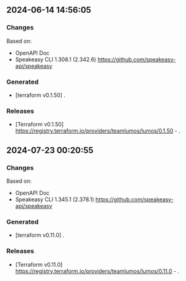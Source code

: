 

## 2024-06-14 14:56:05
### Changes
Based on:
- OpenAPI Doc  
- Speakeasy CLI 1.308.1 (2.342.6) https://github.com/speakeasy-api/speakeasy
### Generated
- [terraform v0.1.50] .
### Releases
- [Terraform v0.1.50] https://registry.terraform.io/providers/teamlumos/lumos/0.1.50 - .

## 2024-07-23 00:20:55
### Changes
Based on:
- OpenAPI Doc  
- Speakeasy CLI 1.345.1 (2.378.1) https://github.com/speakeasy-api/speakeasy
### Generated
- [terraform v0.11.0] .
### Releases
- [Terraform v0.11.0] https://registry.terraform.io/providers/teamlumos/lumos/0.11.0 - .